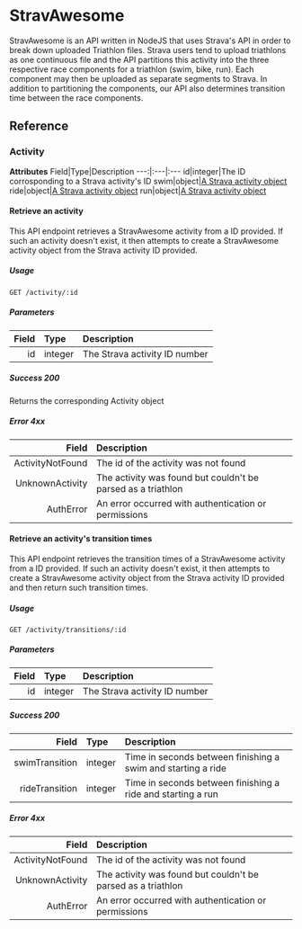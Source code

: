 # StravAwesome
StravAwesome is an API written in NodeJS that uses Strava's API in order to break down uploaded Triathlon files. Strava users tend to upload triathlons as one continuous file and the API partitions this activity into the three respective race components for a triathlon (swim, bike, run). Each component may then be uploaded as separate segments to Strava. In addition to partitioning the components, our API also determines transition time between the race components.

## Reference

### Activity



**Attributes**
Field|Type|Description
---:|:---|:---
id|integer|The ID corrosponding to a Strava activity's ID
swim|object|[A Strava activity object](https://strava.github.io/api/v3/activities)
ride|object|[A Strava activity object](https://strava.github.io/api/v3/activities)
run|object|[A Strava activity object](https://strava.github.io/api/v3/activities)



#### Retrieve an activity
This API endpoint retrieves a StravAwesome activity from a ID provided. If such an activity doesn't exist, it then attempts to create a StravAwesome activity object from the Strava activity ID provided. 

##### Usage
`GET /activity/:id`

##### Parameters
Field|Type|Description
---:|:---|:---
id|integer|The Strava activity ID number

##### Success 200
Returns the corresponding Activity object

##### Error 4xx
Field|Description
---:|:---
ActivityNotFound|The id of the activity was not found
UnknownActivity|The activity was found but couldn't be parsed as a triathlon
AuthError|An error occurred with authentication or permissions



#### Retrieve an activity's transition times
This API endpoint retrieves the transition times of a StravAwesome activity from a ID provided. If such an activity doesn't exist, it then attempts to create a StravAwesome activity object from the Strava activity ID provided and then return such transition times.

##### Usage
`GET /activity/transitions/:id`

##### Parameters
Field|Type|Description
---:|:---|:---
id|integer|The Strava activity ID number

##### Success 200
Field|Type|Description
---:|:---|:---
swimTransition|integer|Time in seconds between finishing a swim and starting a ride
rideTransition|integer|Time in seconds between finishing a ride and starting a run

##### Error 4xx
Field|Description
---:|:---
ActivityNotFound|The id of the activity was not found
UnknownActivity|The activity was found but couldn't be parsed as a triathlon
AuthError|An error occurred with authentication or permissions
